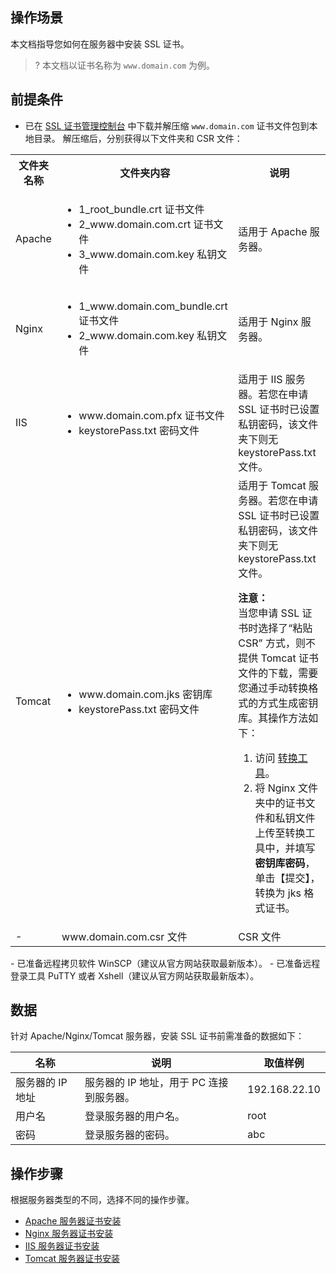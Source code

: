 ## 操作场景

本文档指导您如何在服务器中安装 SSL 证书。
>? 本文档以证书名称为 `www.domain.com` 为例。

## 前提条件
- 已在 [SSL 证书管理控制台](https://console.cloud.tencent.com/ssl) 中下载并解压缩 `www.domain.com` 证书文件包到本地目录。
解压缩后，分别获得以下文件夹和 CSR 文件：
<table>
<tr><th>文件夹名称</th><th>文件夹内容</th><th>说明</th></tr>
<tr>
	<td>Apache</td>
	<td>
		<ul>
			<li>1_root_bundle.crt 证书文件</li>
			<li>2_www.domain.com.crt 证书文件</li>
			<li>3_www.domain.com.key 私钥文件</li>
		</ul>
	</td>
	<td>适用于 Apache 服务器。</td>
</tr>
<tr>
	<td>Nginx</td>
	<td>
		<ul>
			<li>1_www.domain.com_bundle.crt 证书文件</li>
			<li>2_www.domain.com.key 私钥文件</li>
		</ul>
	</td>
	<td>适用于 Nginx 服务器。</td>
</tr>
<tr>
	<td>IIS</td>
	<td>
		<ul>
			<li>www.domain.com.pfx 证书文件</li>
			<li>keystorePass.txt 密码文件</li>
		</ul>
	</td>
	<td>适用于 IIS 服务器。若您在申请 SSL 证书时已设置私钥密码，该文件夹下则无 keystorePass.txt 文件。</td></tr>
<tr>
	<td>Tomcat</td>
	<td>
		<ul>
			<li>www.domain.com.jks 密钥库</li>
			<li>keystorePass.txt 密码文件</li>
		</ul>
	</td>
	<td>适用于 Tomcat 服务器。若您在申请 SSL 证书时已设置私钥密码，该文件夹下则无 keystorePass.txt 文件。
	 <p>
		 <b>注意：</b>
		 </br>当您申请 SSL 证书时选择了“粘贴 CSR” 方式，则不提供 Tomcat 证书文件的下载，需要您通过手动转换格式的方式生成密钥库。其操作方法如下：
		 </br><ol>
		  <li>访问 <a href="https://myssl.com/cert_convert.html">转换工具</a>。</li>
		  <li>将 Nginx 文件夹中的证书文件和私钥文件上传至转换工具中，并填写<b>密钥库密码</b>，单击【提交】，转换为 jks 格式证书。</li>
		 </ol>
		</p>
	</td>
</tr>
<tr>
	<td>-</td>
	<td>www.domain.com.csr 文件</td>
	<td>CSR 文件</td>
</tr>
</table>
- 已准备远程拷贝软件 WinSCP（建议从官方网站获取最新版本）。
- 已准备远程登录工具 PuTTY 或者 Xshell（建议从官方网站获取最新版本）。

## 数据

针对 Apache/Nginx/Tomcat 服务器，安装 SSL 证书前需准备的数据如下：

| 名称 | 说明 | 取值样例 |
|---------|---------|---------|
| 服务器的 IP 地址 | 服务器的 IP 地址，用于 PC 连接到服务器。 | 192.168.22.10 |
| 用户名 | 登录服务器的用户名。 | root |
| 密码 | 登录服务器的密码。 | abc |

## 操作步骤

根据服务器类型的不同，选择不同的操作步骤。
- [Apache 服务器证书安装](https://cloud.tencent.com/document/product/400/35243)
- [Nginx 服务器证书安装](https://cloud.tencent.com/document/product/400/35244)
- [IIS 服务器证书安装](https://cloud.tencent.com/document/product/400/35225)
- [Tomcat 服务器证书安装](https://cloud.tencent.com/document/product/400/35224)
